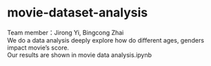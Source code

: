 # movie-dataset-analysis  
Team member：Jirong Yi, Bingcong Zhai  
We do a data analysis deeply explore how do different ages, genders impact movie’s score.  
Our results are shown in movie data analysis.ipynb  

